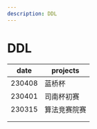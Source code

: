 ```yaml
---
description: DDL
---
```


# DDL

| date   | projects |
| ------ | -------- |
| 230408 | 蓝桥杯      |
| 230401 | 司南杯初赛    |
| 230315 | 算法竞赛院赛   |
|        |          |
|        |          |

